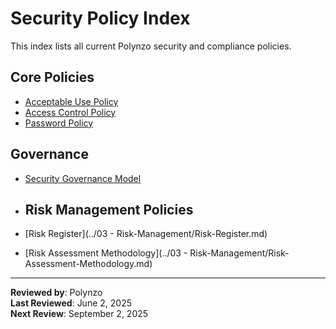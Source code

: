# Security Policy Index

This index lists all current Polynzo security and compliance policies.

## Core Policies
- [Acceptable Use Policy](Acceptable-Use-Policy.md)
- [Access Control Policy](Access-Control-Policy.md)
- [Password Policy](Password-Policy.md)

## Governance
- [Security Governance Model](Security-Governance-Model.md)

- ## Risk Management Policies
- [Risk Register](../03 - Risk-Management/Risk-Register.md)
- [Risk Assessment Methodology](../03 - Risk-Management/Risk-Assessment-Methodology.md)


---

**Reviewed by**: Polynzo  
**Last Reviewed**: June 2, 2025  
**Next Review**: September 2, 2025  

